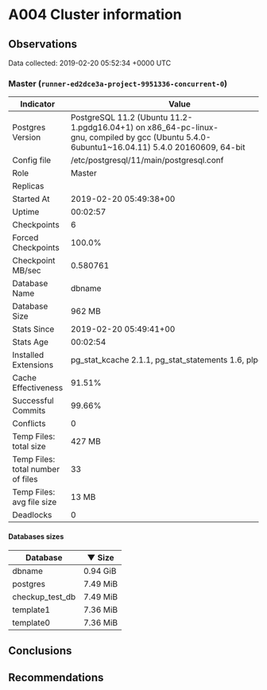 # A004 Cluster information #

## Observations ##
Data collected: 2019-02-20 05:52:34 +0000 UTC  


### Master (`runner-ed2dce3a-project-9951336-concurrent-0`) ###

 Indicator | Value
-----------|-------
Postgres Version | PostgreSQL&nbsp;11.2&nbsp;(Ubuntu&nbsp;11.2-1.pgdg16.04+1)&nbsp;on&nbsp;x86_64-pc-linux-gnu,&nbsp;compiled&nbsp;by&nbsp;gcc&nbsp;(Ubuntu&nbsp;5.4.0-6ubuntu1~16.04.11)&nbsp;5.4.0&nbsp;20160609,&nbsp;64-bit
Config file | /etc/postgresql/11/main/postgresql.conf
Role | Master
Replicas | 
Started At | 2019-02-20&nbsp;05:49:38+00
Uptime | 00:02:57
Checkpoints | 6
Forced Checkpoints | 100.0%
Checkpoint MB/sec | 0.580761
Database Name | dbname
Database Size | 962&nbsp;MB
Stats Since | 2019-02-20&nbsp;05:49:41+00
Stats Age | 00:02:54
Installed Extensions | pg_stat_kcache&nbsp;2.1.1,&nbsp;pg_stat_statements&nbsp;1.6,&nbsp;plpgsql&nbsp;1.0
Cache Effectiveness | 91.51%
Successful Commits | 99.66%
Conflicts | 0
Temp Files: total size | 427&nbsp;MB
Temp Files: total number of files | 33
Temp Files: avg file size | 13&nbsp;MB
Deadlocks | 0

#### Databases sizes ####
Database | &#9660;&nbsp;Size
---------|------
dbname | 0.94&nbsp;GiB
postgres | 7.49&nbsp;MiB
checkup_test_db | 7.49&nbsp;MiB
template1 | 7.36&nbsp;MiB
template0 | 7.36&nbsp;MiB


## Conclusions ##


## Recommendations ##

